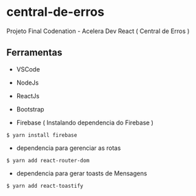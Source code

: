 # central-de-erros
Projeto Final Codenation - Acelera Dev React ( Central de Erros ) 

## Ferramentas 
- VSCode

- NodeJs
- ReactJs
- Bootstrap
- Firebase ( Instalando dependencia do Firebase )
```
$ yarn install firebase
```

- dependencia para gerenciar as rotas
```
$ yarn add react-router-dom
```
- dependencia para gerar toasts de Mensagens
```
$ yarn add react-toastify
```